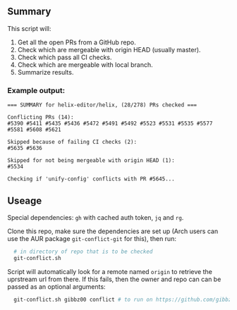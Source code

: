 ## Summary

This script will:

1) Get all the open PRs from a GitHub repo.
2) Check which are mergeable with origin HEAD (usually master).
3) Check which pass all CI checks.
4) Check which are mergeable with local branch.
5) Summarize results.

### Example output:

```
=== SUMMARY for helix-editor/helix, (28/278) PRs checked ===

Conflicting PRs (14): 
#5390 #5411 #5435 #5436 #5472 #5491 #5492 #5523 #5531 #5535 #5577 #5581 #5608 #5621

Skipped because of failing CI checks (2):
#5635 #5636

Skipped for not being mergeable with origin HEAD (1): 
#5534

Checking if 'unify-config' conflicts with PR #5645...
```

## Useage 

Special dependencies: `gh` with cached auth token, `jq` and `rg`. 

Clone this repo, make sure the dependencies are set up (Arch users can use the AUR package `git-conflict-git` for this), then run:

```bash
  # in directory of repo that is to be checked
  git-conflict.sh
```

Script will automatically look for a remote named `origin` to retrieve the uprstream url from there. 
If this fails, then the owner and repo can can be passed as an optional arguments:
```bash
  git-conflict.sh gibbz00 conflict # to run on https://github.com/gibbz00/conflict
```

